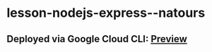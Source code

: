 # lesson-nodejs-express--natours

## Deployed via Google Cloud CLI: [Preview](https://phenk0-natours.ey.r.appspot.com/)